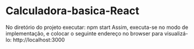 # Calculadora-basica-React
No diretório do projeto executar:
npm start
Assim, executa-se no modo de implementação, e colocar o seguinte endereço no browser para visualizá-lo:
http://localhost:3000
